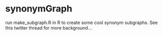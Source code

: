 # synonymGraph

run make_subgraph.R in R to create some cool synonym subgraphs.  See this twitter thread for more background...
